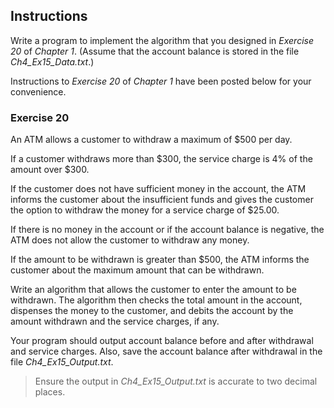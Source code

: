 ## Instructions
Write a program to implement the algorithm that you designed in *Exercise 20* of *Chapter 1*. (Assume that the account balance is stored in the file *Ch4_Ex15_Data.txt*.) 

Instructions to *Exercise 20* of *Chapter 1* have been posted below for your convenience. 
### Exercise 20 ###

An ATM allows a customer to withdraw a maximum of $500 per day. 

If a customer withdraws more than $300, the service charge is 4% of the amount over $300. 

If the customer does not have sufficient money in the account, the ATM informs the customer about the insufficient funds and gives the customer the option to withdraw the money for a service charge of $25.00. 

If there is no money in the account or if the account balance is negative, the ATM does not allow the customer to withdraw any money. 

If the amount to be withdrawn is greater than $500, the ATM informs the customer about the maximum amount that can be withdrawn. 

Write an algorithm that allows the customer to enter the amount to be withdrawn. The algorithm then checks the total amount in the account, dispenses the money to the customer, and debits the account by the amount withdrawn and the service charges, if any.

Your program should output account balance before and after withdrawal and service charges. Also, save the account balance after withdrawal in the file *Ch4_Ex15_Output.txt*.

> Ensure the output in *Ch4_Ex15_Output.txt* is accurate to two decimal places.
